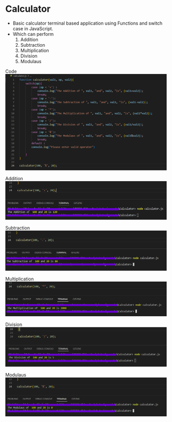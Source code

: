 # Calculator

- Basic calculator terminal based application using Functions and switch case in JavaScript.
- Which can perform
    1. Addition
    2. Subtraction
    3. Multiplication
    4. Division
    5. Modulaus

Code
![Code](./Assets/Code.png)

Addition
![Addition_Result](./Assets/Addition%20Result.png)

Subtraction
![Subtractionn_Result](./Assets/Subtraction%20Result.png)

Multiplication
![Multiplication_Result](./Assets/Multiplication%20Result.png)

Division
![Division_Result](./Assets/Division%20Result.png)

Modulaus
![Modulaus_Result](./Assets/Modulaus%20Result.png)